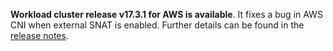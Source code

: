 **Workload cluster release v17.3.1 for AWS is available**. It fixes a bug in AWS CNI when external SNAT is enabled. Further details can be found in the [release notes](https://docs.giantswarm.io/changes/workload-cluster-releases-aws/releases/aws-v17.3.1/).
